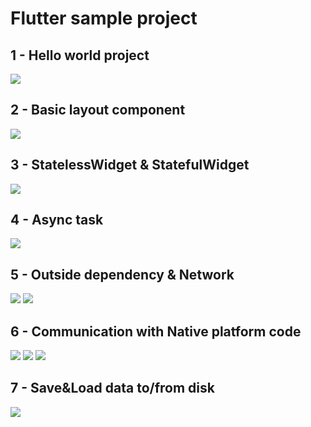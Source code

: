 # Flutter sample project

## 1 - Hello world project

![](./sample_images/learning1.png)

## 2 - Basic layout component

![](./sample_images/learning2.png)

## 3 - StatelessWidget & StatefulWidget

![](./sample_images/learning3.png)

## 4 - Async task

![](./sample_images/learning4.png)

## 5 - Outside dependency & Network

![](./sample_images/learning5_1.png)
![](./sample_images/learning5_2.png)

## 6 - Communication with Native platform code

![](./sample_images/learning6_1.png)
![](./sample_images/learning6_2.png)
![](./sample_images/learning6_3.png)

## 7 - Save&Load data to/from disk

![](./sample_images/learning7.png)
